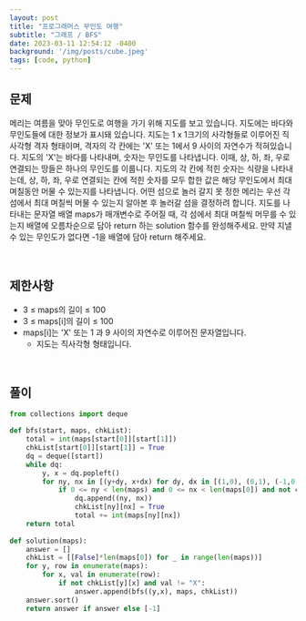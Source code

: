 ```yaml
---
layout: post
title: "프로그래머스 무인도 여행"
subtitle: "그래프 / BFS"
date: 2023-03-11 12:54:12 -0400
background: '/img/posts/cube.jpeg'
tags: [code, python]
---
```

## 문제

메리는 여름을 맞아 무인도로 여행을 가기 위해 지도를 보고 있습니다. 
지도에는 바다와 무인도들에 대한 정보가 표시돼 있습니다. 
지도는 1 x 1크기의 사각형들로 이루어진 직사각형 격자 형태이며, 격자의 각 칸에는 'X' 또는 1에서 9 사이의 자연수가 적혀있습니다. 
지도의 'X'는 바다를 나타내며, 숫자는 무인도를 나타냅니다. 이때, 상, 하, 좌, 우로 연결되는 땅들은 하나의 무인도를 이룹니다. 
지도의 각 칸에 적힌 숫자는 식량을 나타내는데, 상, 하, 좌, 우로 연결되는 칸에 적힌 숫자를 모두 합한 값은 해당 무인도에서 최대 며칠동안 머물 수 있는지를 나타냅니다. 
어떤 섬으로 놀러 갈지 못 정한 메리는 우선 각 섬에서 최대 며칠씩 머물 수 있는지 알아본 후 놀러갈 섬을 결정하려 합니다.
지도를 나타내는 문자열 배열 maps가 매개변수로 주어질 때, 각 섬에서 최대 며칠씩 머무를 수 있는지 배열에 오름차순으로 담아 return 하는 solution 함수를 완성해주세요. 
만약 지낼 수 있는 무인도가 없다면 -1을 배열에 담아 return 해주세요.

<br>

## 제한사항
* 3 ≤ maps의 길이 ≤ 100
* 3 ≤ maps[i]의 길이 ≤ 100
* maps[i]는 'X' 또는 1 과 9 사이의 자연수로 이루어진 문자열입니다.
  * 지도는 직사각형 형태입니다.

<br>

## 풀이

``` python
from collections import deque 

def bfs(start, maps, chkList):
    total = int(maps[start[0]][start[1]])
    chkList[start[0]][start[1]] = True
    dq = deque([start])
    while dq:
        y, x = dq.popleft()
        for ny, nx in [(y+dy, x+dx) for dy, dx in [(1,0), (0,1), (-1,0), (0,-1)]]:
            if 0 <= ny < len(maps) and 0 <= nx < len(maps[0]) and not chkList[ny][nx] and maps[ny][nx] != "X":
                dq.append((ny, nx))
                chkList[ny][nx] = True
                total += int(maps[ny][nx])      
    return total            
        
def solution(maps):
    answer = []
    chkList = [[False]*len(maps[0]) for _ in range(len(maps))]
    for y, row in enumerate(maps):
        for x, val in enumerate(row):
            if not chkList[y][x] and val != "X":
                answer.append(bfs((y,x), maps, chkList))
    answer.sort()
    return answer if answer else [-1]
```
